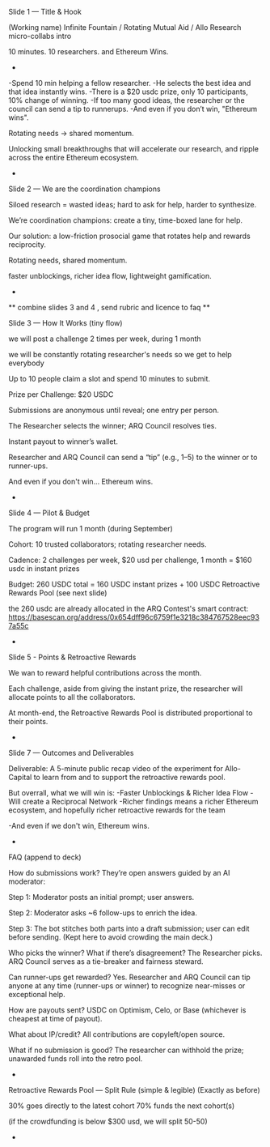 

Slide 1 — Title & Hook

(Working name) Infinite Fountain / Rotating Mutual Aid / Allo Research micro-collabs intro

10 minutes. 10 researchers. and Ethereum Wins.


-


-Spend 10 min helping a fellow researcher. 
-He selects the best idea and that idea instantly wins. 
-There is a $20 usdc prize, only 10 participants, 10% change of winning.
-If too many good ideas, the researcher or the council can send a tip to runnerups.
-And even if you don’t win, "Ethereum wins".

Rotating needs → shared momentum.

Unlocking small breakthroughs that will accelerate our research, and ripple across the entire Ethereum ecosystem.

-




Slide 2 — We are the coordination champions

Siloed research = wasted ideas; hard to ask for help, harder to synthesize.

We’re coordination champions: create a tiny, time-boxed lane for help.

Our solution: a low-friction prosocial game that rotates help and rewards reciprocity.

Rotating needs, shared momentum.

faster unblockings, richer idea flow, lightweight gamification.




-

** combine slides 3 and 4 , send rubric and licence to faq **

Slide 3 — How It Works (tiny flow)

we will post a challenge 2 times per week, during 1 month

we will be constantly rotating researcher's needs so we get to help everybody

Up to 10 people claim a slot and spend 10 minutes to submit.

Prize per Challenge: $20 USDC

Submissions are anonymous until reveal; one entry per person.

The Researcher selects the winner; ARQ Council resolves ties.

Instant payout to winner’s wallet. 

Researcher and ARQ Council can send a “tip” (e.g., $1–$5) to the winner or to runner-ups.

And even if you don't win... Ethereum wins.

-



Slide 4 — Pilot & Budget 

The program will run 1 month (during September)

Cohort: 10 trusted collaborators; rotating researcher needs.

Cadence: 2 challenges per week, $20 usd per challenge, 1 month = $160 usdc in instant prizes

Budget: 260 USDC total = 160 USDC instant prizes + 100 USDC Retroactive Rewards Pool (see next slide)

the 260 usdc are already allocated in the ARQ Contest's smart contract: 
https://basescan.org/address/0x654dff96c6759f1e3218c384767528eec937a55c







-

Slide 5 - Points & Retroactive Rewards


We wan to reward helpful contributions across the month.

Each challenge, aside from giving the instant prize, the researcher will allocate points to all the collaborators.

At month-end, the Retroactive Rewards Pool is distributed proportional to their points.

-


Slide 7 — Outcomes and Deliverables


Deliverable: A 5-minute public recap video of the experiment for Allo-Capital to learn from and to support the retroactive rewards pool.

But overrall, what we will win is:
-Faster Unblockings & Richer Idea Flow
-Will create a Reciprocal Network
-Richer findings means a richer Ethereum ecosystem, and hopefully richer retroactive rewards for the team

-And even if we don't win, Ethereum wins.


-




FAQ (append to deck)

How do submissions work?
They’re open answers guided by an AI moderator:

Step 1: Moderator posts an initial prompt; user answers.

Step 2: Moderator asks ~6 follow-ups to enrich the idea.

Step 3: The bot stitches both parts into a draft submission; user can edit before sending.
(Kept here to avoid crowding the main deck.)

Who picks the winner? What if there’s disagreement?
The Researcher picks. ARQ Council serves as a tie-breaker and fairness steward.

Can runner-ups get rewarded?
Yes. Researcher and ARQ Council can tip anyone at any time (runner-ups or winner) to recognize near-misses or exceptional help.


How are payouts sent?
USDC on Optimism, Celo, or Base (whichever is cheapest at time of payout).

What about IP/credit?
All contributions are copyleft/open source.

What if no submission is good?
The researcher can withhold the prize; unawarded funds roll into the retro pool.


-




Retroactive Rewards Pool — Split Rule (simple & legible)
(Exactly as before)

30% goes directly to the latest cohort
70% funds the next cohort(s)

(if the crowdfunding is below $300 usd, we will split 50-50)

-
